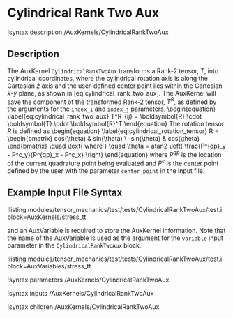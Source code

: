 # Cylindrical Rank Two Aux

!syntax description /AuxKernels/CylindricalRankTwoAux

## Description

The AuxKernel `CylindricalRankTwoAux` transforms a Rank-2 tensor, $T$, into cylindrical coordinates,
where the cylindrical rotation axis is along the Cartesian $\hat{z}$ axis and the user-defined center
point lies within the Cartesian $\hat{x}$-$\hat{y}$ plane, as shown in [eq:cylindrical_rank_two_aux].
The AuxKernel will save the component of the transformed Rank-2 tensor, $T^R$, as defined by the
arguments for the `index_i` and `index_j` parameters.
\begin{equation}
\label{eq:cylindrical_rank_two_aux}
T^R_{ij} = \boldsymbol{R} \cdot \boldsymbol{T} \cdot \boldsymbol{R}^T
\end{equation}
The rotation tensor $R$ is defined as
\begin{equation}
\label{eq:cylindrical_rotation_tensor}
  R = \begin{bmatrix}
      cos(\theta) & sin(\theta) \\
      -sin(\theta) & cos(\theta)
      \end{bmatrix}
      \quad \text{ where } \quad \theta = atan2 \left( \frac{P^{qp}_y - P^c_y}{P^{qp}_x - P^c_x} \right)
\end{equation}
where $P^{qp}$ is the location of the current quadrature point being evaluated and $P^c$ is the
center point defined by the user with the parameter `center_point` in the input file.

## Example Input File Syntax

!listing modules/tensor_mechanics/test/tests/CylindricalRankTwoAux/test.i block=AuxKernels/stress_tt

and an AuxVariable is required to store the AuxKernel information. Note that the name of the
AuxVariable is used as the argument for the `variable` input parameter in the `CylindricalRankTwoAux`
block.

!listing modules/tensor_mechanics/test/tests/CylindricalRankTwoAux/test.i block=AuxVariables/stress_tt

!syntax parameters /AuxKernels/CylindricalRankTwoAux

!syntax inputs /AuxKernels/CylindricalRankTwoAux

!syntax children /AuxKernels/CylindricalRankTwoAux
